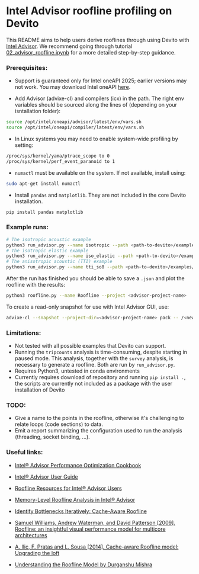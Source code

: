 # Intel Advisor roofline profiling on Devito

This README aims to help users derive rooflines through using Devito with [Intel Advisor](https://www.intel.com/content/www/us/en/developer/tools/oneapi/advisor.html).
We recommend going through tutorial [02_advisor_roofline.ipynb](https://github.com/devitocodes/devito/blob/master/examples/performance/02_advisor_roofline.ipynb) for a more detailed step-by-step guidance.

### Prerequisites:
* Support is guaranteed only for Intel oneAPI 2025; earlier versions may not work.
You may download Intel oneAPI [here](https://www.intel.com/content/www/us/en/developer/tools/oneapi/base-toolkit-download.html?packages=oneapi-toolkit&oneapi-toolkit-os=linux&oneapi-lin=apt).

* Add Advisor (advixe-cl) and compilers (icx) in the path. The right env variables should be sourced along the lines of (depending on your isntallation folder):
```sh
source /opt/intel/oneapi/advisor/latest/env/vars.sh
source /opt/intel/oneapi/compiler/latest/env/vars.sh
```

* In Linux systems you may need to enable system-wide profiling by setting:

```sh
/proc/sys/kernel/yama/ptrace_scope to 0
/proc/sys/kernel/perf_event_paranoid to 1
```

* `numactl` must be available on the system. If not available, install using:
```sh
sudo apt-get install numactl
```
* Install `pandas` and `matplotlib`. They are not included in the core Devito installation.
```sh
pip install pandas matplotlib
```


### Example runs:

```bash
# The isotropic acoustic example
python3 run_advisor.py --name isotropic --path <path-to-devito>/examples/seismic/acoustic/acoustic_example.py
# The isotropic elastic example
python3 run_advisor.py --name iso_elastic --path <path-to-devito>/examples/seismic/elastic/elastic_example.py --exec-args "-so 4"
# The anisotropic acoustic (TTI) example
python3 run_advisor.py --name tti_so8 --path <path-to-devito>/examples/seismic/tti/tti_example.py --exec-args "-so 8"
```

After the run has finished you should be able to save a `.json` and plot the
roofline with the results:
```bash
python3 roofline.py --name Roofline --project <advisor-project-name>
```

To create a read-only snapshot for use with Intel Advisor GUI, use:
```bash
advixe-cl --snapshot --project-dir=<advisor-project-name> pack -- /<new-snapshot-name>
```
### Limitations:

* Not tested with all possible examples that Devito can support.
* Running the `tripcounts` analysis is time-consuming, despite starting in paused
  mode. This analysis, together with the `survey` analysis, is necessary to
  generate a roofline. Both are run by `run_advisor.py`.
* Requires Python3, untested in conda environments
* Currently requires download of repository and running `pip install .`, the scripts
  are currently not included as a package with the user installation of Devito

### TODO:

* Give a name to the points in the roofline, otherwise it's challenging to
  relate loops (code sections) to data.
* Emit a report summarizing the configuration used to run the analysis
  (threading, socket binding, ...).

### Useful links:

* [ Intel® Advisor Performance Optimization Cookbook ](https://www.intel.com/content/www/us/en/docs/advisor/cookbook/2024-2/overview.html " Intel® Advisor Performance Optimization Cookbook ")

* [ Intel® Advisor User Guide ](https://www.intel.com/content/www/us/en/docs/advisor/cookbook/2024-2/overview.html " Intel® Advisor User Guide ")

* [ Roofline Resources for Intel® Advisor Users ](https://software.intel.com/content/www/us/en/develop/articles/advisor-roofline-resources.html " Roofline Resources for Intel® Advisor Users ")

* [ Memory-Level Roofline Analysis in Intel® Advisor ](https://software.intel.com/content/www/us/en/develop/articles/memory-level-roofline-model-with-advisor.html " Memory-Level Roofline Analysis in Intel® Advisor ")

* [ Identify Bottlenecks Iteratively: Cache-Aware Roofline ](https://www.intel.com/content/www/us/en/docs/advisor/cookbook/2024-2/identify-bottlenecks-cache-aware-roofline.html " Identify Bottlenecks Iteratively: Cache-Aware Roofline ")

* [ Samuel Williams, Andrew Waterman, and David Patterson [2009]. Roofline: an insightful visual performance model for multicore architectures ](https://dl.acm.org/doi/10.1145/1498765.1498785 " Roofline: an insightful visual performance model for multicore architectures ")

* [ A. Ilic, F. Pratas and L. Sousa [2014]. Cache-aware Roofline model: Upgrading the loft ](https://ieeexplore.ieee.org/document/6506838 " Cache-aware Roofline model: Upgrading the loft ")

* [ Understanding the Roofline Model by Durganshu Mishra ](https://hackernoon.com/understanding-the-roofline-model " Understanding the Roofline Model ")


